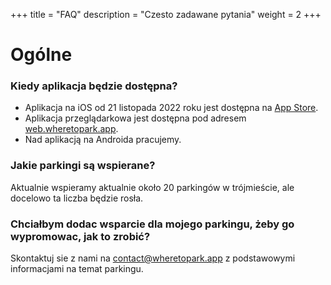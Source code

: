 +++
title = "FAQ"
description = "Czesto zadawane pytania"
weight = 2
+++

# Ogólne

### Kiedy aplikacja będzie dostępna?

- Aplikacja na iOS od 21 listopada 2022 roku jest dostępna na [App Store](https://apps.apple.com/us/app/where-to-park/id6444453582).
- Aplikacja przeglądarkowa jest dostępna pod adresem [web.wheretopark.app](https://web.wheretopark.app).
- Nad aplikacją na Androida pracujemy.

### Jakie parkingi są wspierane?

Aktualnie wspieramy aktualnie około 20 parkingów w trójmieście, ale docelowo ta liczba będzie rosła.

### Chciałbym dodac wsparcie dla mojego parkingu, żeby go wypromowac, jak to zrobić?

Skontaktuj sie z nami na [contact@wheretopark.app](mailto:contact@wheretopark.app) z podstawowymi informacjami na temat parkingu.